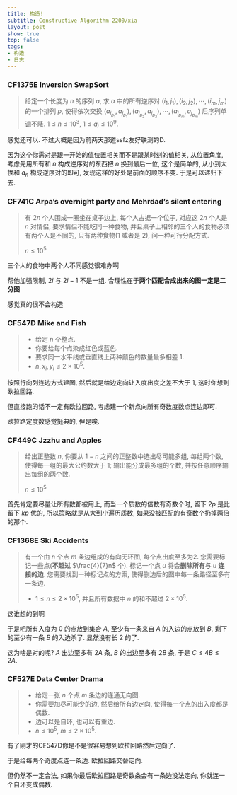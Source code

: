 ```yaml
---
title: 构造!
subtitle: Constructive Algorithm 2200/xia
layout: post
show: true
top: false
tags: 
- 构造
- 日志
---
```


### CF1375E Inversion SwapSort

> 给定一个长度为 $n$ 的序列 $a$, 求 $a$ 中的所有逆序对 $(i_1, j_1), (i_2, j_2), \cdots, (i_m, j_m)$ 的一个排列 $p$,
> 使得依次交换 $(a_{i_{p_1}}, a_{j_{p_1}}), (a_{i_{p_2}}, a_{j_{p_2}}), \cdots, (a_{i_{p_m}}, a_{j_{p_m}})$ 后序列单调不降.
> $1 \le n \le 10^3$, $1 \le a_i \le 10^9$.

感觉还可以. 不过大概是因为前两天那道ssfz友好联测的D.

因为这个你需对是跟一开始的值位置相关而不是跟某时刻的值相关, 从位置角度, 考虑先用所有和 $n$ 构成逆序对的东西把 $n$ 换到最后一位, 这个是简单的, 从小到大换和 $a_n$ 构成逆序对的即可, 发现这样的好处是前面的顺序不变. 于是可以递归下去.

### CF741C Arpa’s overnight party and Mehrdad’s silent entering

> 有 $2n$ 个人围成一圈坐在桌子边上, 每个人占据一个位子, 对应这 $2n$ 个人是 $n$ 对情侣, 要求情侣不能吃同一种食物, 并且桌子上相邻的三个人的食物必须有两个人是不同的, 只有两种食物($1$ 或者是 $2$), 问一种可行分配方式.
> 
> $n\le 10^5$

三个人的食物中两个人不同感觉很难办啊

帮他加强限制, $2i$ 与 $2i-1$ 不是一组. 合理性在于**两个匹配合成出来的图一定是二分图**

感觉真的很不会构造

### CF547D Mike and Fish

> - 给定 $n$ 个整点.
> - 你要给每个点染成红色或蓝色.
> - 要求同一水平线或垂直线上两种颜色的数量最多相差 $1$.
> - $n, x_i, y_i \le 2 \times 10^5$.

按照行向列连边方式建图, 然后就是给边定向让入度出度之差不大于 $1$, 这时你想到欧拉回路.

但直接跑的话不一定有欧拉回路, 考虑建一个新点向所有奇数度数点连边即可.

欧拉路定度数感觉挺典的, 但是唉.

### CF449C Jzzhu and Apples

> 给出正整数 $n$, 你要从 $1-n$ 之间的正整数中选出尽可能多组, 每组两个数, 使得每一组的最大公约数大于 $1$; 输出能分成最多组的个数, 并按任意顺序输出每组的两个数.
> 
> $n\le 10^5$

首先肯定要尽量让所有数都被用上, 而当一个质数的倍数有奇数个时, 留下 $2p$ 是比留下 $kp$ 优的, 所以策略就是从大到小遍历质数, 如果没被匹配的有奇数个扔掉两倍的那个.

### CF1368E Ski Accidents

> 有一个由 $n$ 个点 $m$ 条边组成的有向无环图, 每个点出度至多为2. 您需要标记一些点(**不超过** $\frac{4}{7}n$ 个). 标记一个点 $u$ 将会**删除所有与** $u$ **连接的边**.
> 您需要找到一种标记点的方案, 使得删边后的图中每一条路径至多有一条边.
> - $1 \leq n \leq 2 \times 10^5$, 并且所有数据中 $n$ 的和不超过 $2 \times 10^5$.

这谁想的到啊

于是吧所有入度为 $0$ 的点放到集合 $A$, 至少有一条来自 $A$ 的入边的点放到 $B$, 剩下的至少有一条 $B$ 的入边杀了. 显然没有长 $2$ 的了.

这为啥是对的呢? $A$ 出边至多有 $2A$ 条, $B$ 的出边至多有 $2B$ 条, 于是 $C\le 4B\le 2A$.

### CF527E Data Center Drama

> - 给定一张 $n$ 个点 $m$ 条边的连通无向图.
> - 你需要加尽可能少的边, 然后给所有边定向, 使得每一个点的出入度都是偶数.
> - 边可以是自环, 也可以有重边.
> - $n \le 10^5$, $m \le 2 \times 10^5$.

有了刚才的CF547D你是不是很容易想到欧拉回路然后定向了.

于是给每两个奇度点连一条边. 欧拉回路交替定向.

但仍然不一定合法, 如果你最后欧拉回路是奇数条会有一条边没法定向, 你就连一个自环变成偶数.

